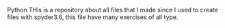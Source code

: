 Python
THis is a repository about all files that I made since I used to create files with spyder3.6, this file have many exercises
of all type.
